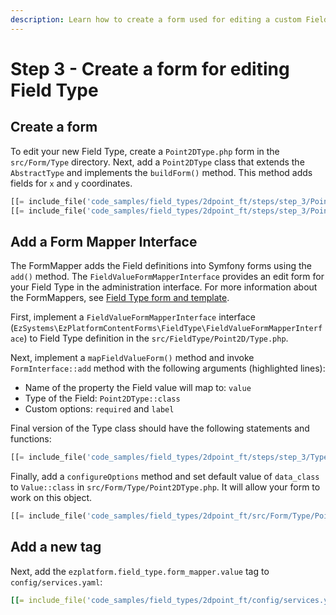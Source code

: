 ```yaml
---
description: Learn how to create a form used for editing a custom Field definition.
---
```


# Step 3 - Create a form for editing Field Type

## Create a form

To edit your new Field Type, create a `Point2DType.php` form in the `src/Form/Type` directory.
Next, add a `Point2DType` class that extends the `AbstractType` and implements the `buildForm()` method.
This method adds fields for `x` and `y` coordinates.

```php
[[= include_file('code_samples/field_types/2dpoint_ft/steps/step_3/Point2DType.php', 0, 18) =]]
[[= include_file('code_samples/field_types/2dpoint_ft/steps/step_3/Point2DType.php', 24, 25) =]]
```

## Add a Form Mapper Interface

The FormMapper adds the Field definitions into Symfony forms using the `add()` method. 
The `FieldValueFormMapperInterface` provides an edit form for your Field Type in the administration interface.
For more information about the FormMappers, see [Field Type form and template](../../api/field_type_form_and_template.md).

First, implement a `FieldValueFormMapperInterface` interface (`EzSystems\EzPlatformContentForms\FieldType\FieldValueFormMapperInterface`) to Field Type definition in the `src/FieldType/Point2D/Type.php`.

Next, implement a `mapFieldValueForm()` method and invoke `FormInterface::add` method with the following arguments (highlighted lines):

- Name of the property the Field value will map to: `value`
- Type of the Field: `Point2DType::class`
- Custom options: `required` and `label`

Final version of the Type class should have the following statements and functions:

```php hl_lines="7 10 19 20 21 22 23 24 25 26"
[[= include_file('code_samples/field_types/2dpoint_ft/steps/step_3/Type.php') =]]
```

Finally, add a `configureOptions` method and set default value of `data_class` to `Value::class` in `src/Form/Type/Point2DType.php`.
It will allow your form to work on this object.

```php hl_lines="19 20 21 22 23 24"
[[= include_file('code_samples/field_types/2dpoint_ft/src/Form/Type/Point2DType.php') =]]
```

## Add a new tag

Next, add the `ezplatform.field_type.form_mapper.value` tag to `config/services.yaml`:

```yaml hl_lines="4"
[[= include_file('code_samples/field_types/2dpoint_ft/config/services.yaml', 33, 37) =]]
```
